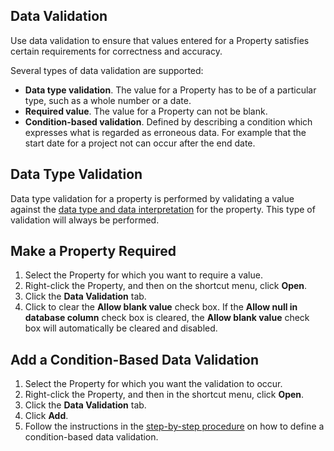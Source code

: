 ## Data Validation

Use data validation to ensure that values entered for a Property satisfies certain requirements for correctness and accuracy.

Several types of data validation are supported:

*   **Data type validation**. The value for a Property has to be of a particular type, such as a whole number or a date.
*   **Required value**. The value for a Property can not be blank.
*   **Condition-based validation**. Defined by describing a condition which expresses what is regarded as erroneous data. For example that the start date for a project not can occur after the end date.


## Data Type Validation

Data type validation for a property is performed by validating a value against the [data type and data interpretation](general-settings.md "General Settings") for the property. This type of validation will always be performed.



## Make a Property Required

1.  Select the Property for which you want to require a value.
2.  Right-click the Property, and then on the shortcut menu, click **Open**.
3.  Click the **Data Validation** tab.
4.  Click to clear the **Allow blank value** check box. If the **Allow null in database column** check box is cleared, the **Allow blank value** check box will automatically be cleared and disabled.



## Add a Condition-Based Data Validation

1.  Select the Property for which you want the validation to occur.
2.  Right-click the Property, and then in the shortcut menu, click **Open**.
3.  Click the **Data Validation** tab.
4.  Click **Add**.
5.  Follow the instructions in the [step-by-step procedure](../../user-interface/tables/specifying-a-conditionbased-data-validation.md "Specifying a Condition-Based Data Validation") on how to define a condition-based data validation.

